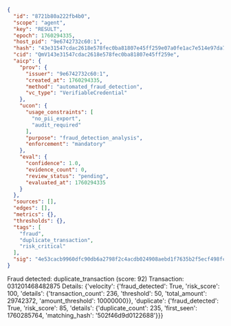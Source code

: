 ```json
{
  "id": "8721b80a222fb4b0",
  "scope": "agent",
  "key": "RESULT",
  "epoch": 1760294335,
  "host_pid": "9e6742732c60:1",
  "hash": "43e31547cdac2618e578fec0ba81807e45ff259e07a0fe1ac7e514e97da768ec",
  "cid": "QmV143e31547cdac2618e578fec0ba81807e45ff259e",
  "aicp": {
    "prov": {
      "issuer": "9e6742732c60:1",
      "created_at": 1760294335,
      "method": "automated_fraud_detection",
      "vc_type": "VerifiableCredential"
    },
    "ucon": {
      "usage_constraints": [
        "no_pii_export",
        "audit_required"
      ],
      "purpose": "fraud_detection_analysis",
      "enforcement": "mandatory"
    },
    "eval": {
      "confidence": 1.0,
      "evidence_count": 0,
      "review_status": "pending",
      "evaluated_at": 1760294335
    }
  },
  "sources": [],
  "edges": [],
  "metrics": {},
  "thresholds": {},
  "tags": [
    "fraud",
    "duplicate_transaction",
    "risk_critical"
  ],
  "sig": "4e53cacb9960dfc90db6a2798f2c4acdb024908aebd1f7635b2f5ecf498fc0d8"
}
```

Fraud detected: duplicate_transaction (score: 92)
Transaction: 031201468482875
Details: {'velocity': {'fraud_detected': True, 'risk_score': 100, 'details': {'transaction_count': 236, 'threshold': 50, 'total_amount': 29742372, 'amount_threshold': 10000000}}, 'duplicate': {'fraud_detected': True, 'risk_score': 85, 'details': {'duplicate_count': 235, 'first_seen': 1760285764, 'matching_hash': '502f46d9d0122688'}}}